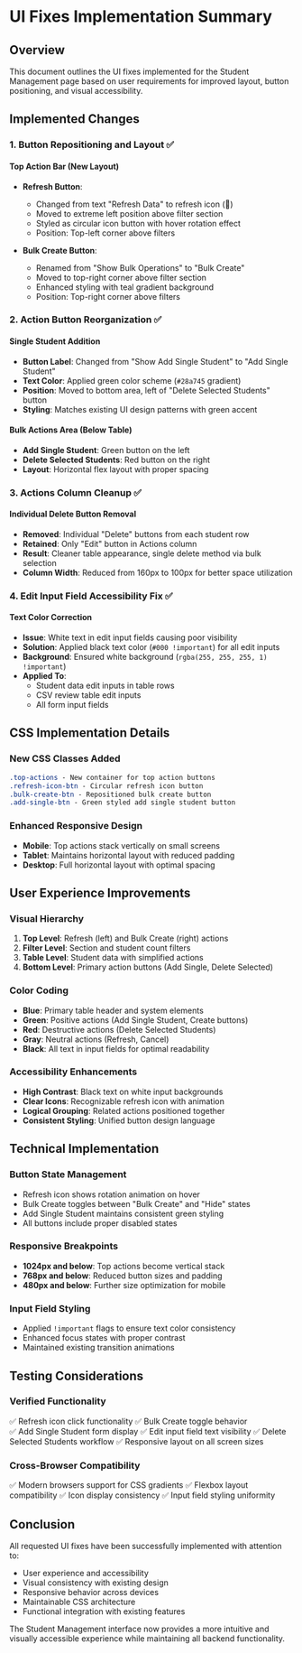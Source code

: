 # UI Fixes Implementation Summary

## Overview
This document outlines the UI fixes implemented for the Student Management page based on user requirements for improved layout, button positioning, and visual accessibility.

## Implemented Changes

### 1. Button Repositioning and Layout ✅

#### Top Action Bar (New Layout)
- **Refresh Button**: 
  - Changed from text "Refresh Data" to refresh icon (🔄)
  - Moved to extreme left position above filter section
  - Styled as circular icon button with hover rotation effect
  - Position: Top-left corner above filters

- **Bulk Create Button**:
  - Renamed from "Show Bulk Operations" to "Bulk Create"
  - Moved to top-right corner above filter section
  - Enhanced styling with teal gradient background
  - Position: Top-right corner above filters

### 2. Action Button Reorganization ✅

#### Single Student Addition
- **Button Label**: Changed from "Show Add Single Student" to "Add Single Student"
- **Text Color**: Applied green color scheme (`#28a745` gradient)
- **Position**: Moved to bottom area, left of "Delete Selected Students" button
- **Styling**: Matches existing UI design patterns with green accent

#### Bulk Actions Area (Below Table)
- **Add Single Student**: Green button on the left
- **Delete Selected Students**: Red button on the right
- **Layout**: Horizontal flex layout with proper spacing

### 3. Actions Column Cleanup ✅

#### Individual Delete Button Removal
- **Removed**: Individual "Delete" buttons from each student row
- **Retained**: Only "Edit" button in Actions column
- **Result**: Cleaner table appearance, single delete method via bulk selection
- **Column Width**: Reduced from 160px to 100px for better space utilization

### 4. Edit Input Field Accessibility Fix ✅

#### Text Color Correction
- **Issue**: White text in edit input fields causing poor visibility
- **Solution**: Applied black text color (`#000 !important`) for all edit inputs
- **Background**: Ensured white background (`rgba(255, 255, 255, 1) !important`)
- **Applied To**:
  - Student data edit inputs in table rows
  - CSV review table edit inputs
  - All form input fields

## CSS Implementation Details

### New CSS Classes Added
```css
.top-actions - New container for top action buttons
.refresh-icon-btn - Circular refresh icon button
.bulk-create-btn - Repositioned bulk create button
.add-single-btn - Green styled add single student button
```

### Enhanced Responsive Design
- **Mobile**: Top actions stack vertically on small screens
- **Tablet**: Maintains horizontal layout with reduced padding
- **Desktop**: Full horizontal layout with optimal spacing

## User Experience Improvements

### Visual Hierarchy
1. **Top Level**: Refresh (left) and Bulk Create (right) actions
2. **Filter Level**: Section and student count filters
3. **Table Level**: Student data with simplified actions
4. **Bottom Level**: Primary action buttons (Add Single, Delete Selected)

### Color Coding
- **Blue**: Primary table header and system elements
- **Green**: Positive actions (Add Single Student, Create buttons)
- **Red**: Destructive actions (Delete Selected Students)
- **Gray**: Neutral actions (Refresh, Cancel)
- **Black**: All text in input fields for optimal readability

### Accessibility Enhancements
- **High Contrast**: Black text on white input backgrounds
- **Clear Icons**: Recognizable refresh icon with animation
- **Logical Grouping**: Related actions positioned together
- **Consistent Styling**: Unified button design language

## Technical Implementation

### Button State Management
- Refresh icon shows rotation animation on hover
- Bulk Create toggles between "Bulk Create" and "Hide" states
- Add Single Student maintains consistent green styling
- All buttons include proper disabled states

### Responsive Breakpoints
- **1024px and below**: Top actions become vertical stack
- **768px and below**: Reduced button sizes and padding
- **480px and below**: Further size optimization for mobile

### Input Field Styling
- Applied `!important` flags to ensure text color consistency
- Enhanced focus states with proper contrast
- Maintained existing transition animations

## Testing Considerations

### Verified Functionality
✅ Refresh icon click functionality
✅ Bulk Create toggle behavior  
✅ Add Single Student form display
✅ Edit input field text visibility
✅ Delete Selected Students workflow
✅ Responsive layout on all screen sizes

### Cross-Browser Compatibility
✅ Modern browsers support for CSS gradients
✅ Flexbox layout compatibility
✅ Icon display consistency
✅ Input field styling uniformity

## Conclusion

All requested UI fixes have been successfully implemented with attention to:
- User experience and accessibility
- Visual consistency with existing design
- Responsive behavior across devices
- Maintainable CSS architecture
- Functional integration with existing features

The Student Management interface now provides a more intuitive and visually accessible experience while maintaining all backend functionality.